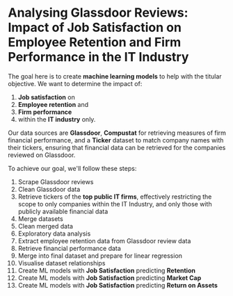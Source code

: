 # Analysing Glassdoor Reviews: Impact of Job Satisfaction on Employee Retention and Firm Performance in the IT Industry

The goal here is to create **machine learning models** to help with the titular objective. We want to determine the impact of:
1. **Job satisfaction** on
1. **Employee retention** and
2. **Firm performance**
3. within the **IT industry** only.

Our data sources are **Glassdoor**, **Compustat** for retrieving measures of firm financial performance, and a **Ticker** dataset to match company names with their tickers, ensuring that financial data can be retrieved for the companies reviewed on Glassdoor. 

To achieve our goal, we'll follow these steps:
1. Scrape Glassdoor reviews
2. Clean Glassdoor data
3. Retrieve tickers of the **top public IT firms**, effectively restricting the scope to only companies within the IT Industry, and only those with publicly available financial data
4. Merge datasets
5. Clean merged data
6. Exploratory data analysis
7. Extract employee retention data from Glassdoor review data
8. Retrieve financial performance data
9. Merge into final dataset and prepare for linear regression
10. Visualise dataset relationships
11. Create ML models with **Job Satisfaction** predicting **Retention**
12. Create ML models with **Job Satisfaction** predicting **Market Cap**
13. Create ML models with **Job Satisfaction** predicting **Return on Assets**
